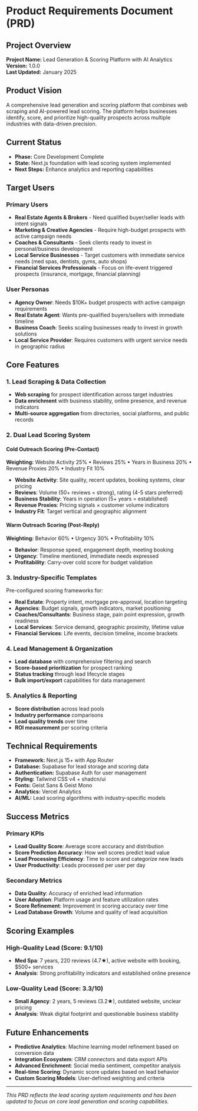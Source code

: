 # Product Requirements Document (PRD)

## Project Overview
**Project Name:** Lead Generation & Scoring Platform with AI Analytics  
**Version:** 1.0.0  
**Last Updated:** January 2025  

## Product Vision
A comprehensive lead generation and scoring platform that combines web scraping and AI-powered lead scoring. The platform helps businesses identify, score, and prioritize high-quality prospects across multiple industries with data-driven precision.

## Current Status
- **Phase:** Core Development Complete
- **State:** Next.js foundation with lead scoring system implemented
- **Next Steps:** Enhance analytics and reporting capabilities

## Target Users

### Primary Users
- **Real Estate Agents & Brokers** - Need qualified buyer/seller leads with intent signals
- **Marketing & Creative Agencies** - Require high-budget prospects with active campaign needs
- **Coaches & Consultants** - Seek clients ready to invest in personal/business development
- **Local Service Businesses** - Target customers with immediate service needs (med spas, dentists, gyms, auto shops)
- **Financial Services Professionals** - Focus on life-event triggered prospects (insurance, mortgage, financial planning)

### User Personas
- **Agency Owner**: Needs $10K+ budget prospects with active campaign requirements
- **Real Estate Agent**: Wants pre-qualified buyers/sellers with immediate timeline
- **Business Coach**: Seeks scaling businesses ready to invest in growth solutions
- **Local Service Provider**: Requires customers with urgent service needs in geographic radius

## Core Features

### 1. Lead Scraping & Data Collection
- **Web scraping** for prospect identification across target industries
- **Data enrichment** with business stability, online presence, and revenue indicators
- **Multi-source aggregation** from directories, social platforms, and public records

### 2. Dual Lead Scoring System

#### Cold Outreach Scoring (Pre-Contact)
**Weighting:** Website Activity 25% • Reviews 25% • Years in Business 20% • Revenue Proxies 20% • Industry Fit 10%

- **Website Activity**: Site quality, recent updates, booking systems, clear pricing
- **Reviews**: Volume (50+ reviews = strong), rating (4-5 stars preferred)
- **Business Stability**: Years in operation (5+ years = established)
- **Revenue Proxies**: Pricing signals × customer volume indicators
- **Industry Fit**: Target vertical and geographic alignment

#### Warm Outreach Scoring (Post-Reply)
**Weighting:** Behavior 60% • Urgency 30% • Profitability 10%

- **Behavior**: Response speed, engagement depth, meeting booking
- **Urgency**: Timeline mentioned, immediate needs expressed
- **Profitability**: Carry-over cold score for budget validation

### 3. Industry-Specific Templates
Pre-configured scoring frameworks for:
- **Real Estate**: Property intent, mortgage pre-approval, location targeting
- **Agencies**: Budget signals, growth indicators, market positioning
- **Coaches/Consultants**: Business stage, pain point expression, growth readiness
- **Local Services**: Service demand, geographic proximity, lifetime value
- **Financial Services**: Life events, decision timeline, income brackets

### 4. Lead Management & Organization
- **Lead database** with comprehensive filtering and search
- **Score-based prioritization** for prospect ranking
- **Status tracking** through lead lifecycle stages
- **Bulk import/export** capabilities for data management

### 5. Analytics & Reporting
- **Score distribution** across lead pools
- **Industry performance** comparisons
- **Lead quality trends** over time
- **ROI measurement** per scoring criteria

## Technical Requirements
- **Framework:** Next.js 15+ with App Router
- **Database:** Supabase for lead storage and scoring data
- **Authentication:** Supabase Auth for user management
- **Styling:** Tailwind CSS v4 + shadcn/ui
- **Fonts:** Geist Sans & Geist Mono
- **Analytics:** Vercel Analytics
- **AI/ML:** Lead scoring algorithms with industry-specific models

## Success Metrics

### Primary KPIs
- **Lead Quality Score**: Average score accuracy and distribution
- **Score Prediction Accuracy**: How well scores predict lead value
- **Lead Processing Efficiency**: Time to score and categorize new leads
- **User Productivity**: Leads processed per user per day

### Secondary Metrics
- **Data Quality**: Accuracy of enriched lead information
- **User Adoption**: Platform usage and feature utilization rates
- **Score Refinement**: Improvement in scoring accuracy over time
- **Lead Database Growth**: Volume and quality of lead acquisition

## Scoring Examples

### High-Quality Lead (Score: 9.1/10)
- **Med Spa**: 7 years, 220 reviews (4.7★), active website with booking, $500+ services
- **Analysis**: Strong profitability indicators and established online presence

### Low-Quality Lead (Score: 3.3/10)
- **Small Agency**: 2 years, 5 reviews (3.2★), outdated website, unclear pricing
- **Analysis**: Weak digital footprint and questionable business stability

## Future Enhancements
- **Predictive Analytics**: Machine learning model refinement based on conversion data
- **Integration Ecosystem**: CRM connectors and data export APIs
- **Advanced Enrichment**: Social media sentiment, competitor analysis
- **Real-time Scoring**: Dynamic score updates based on lead behavior
- **Custom Scoring Models**: User-defined weighting and criteria

---
*This PRD reflects the lead scoring system requirements and has been updated to focus on core lead generation and scoring capabilities.*
